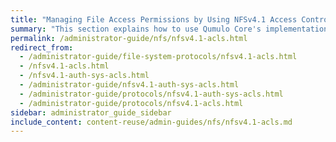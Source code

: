 ```yaml
---
title: "Managing File Access Permissions by Using NFSv4.1 Access Control Lists (ACLs)"
summary: "This section explains how to use Qumulo Core's implementation of NFSv4.1 with access control lists (ACLs) to manage access permissions for files."
permalink: /administrator-guide/nfs/nfsv4.1-acls.html
redirect_from:
  - /administrator-guide/file-system-protocols/nfsv4.1-acls.html
  - /nfsv4.1-acls.html
  - /nfsv4.1-auth-sys-acls.html
  - /administrator-guide/nfsv4.1-auth-sys-acls.html
  - /administrator-guide/protocols/nfsv4.1-auth-sys-acls.html
  - /administrator-guide/protocols/nfsv4.1-acls.html
sidebar: administrator_guide_sidebar
include_content: content-reuse/admin-guides/nfs/nfsv4.1-acls.md
---
```



